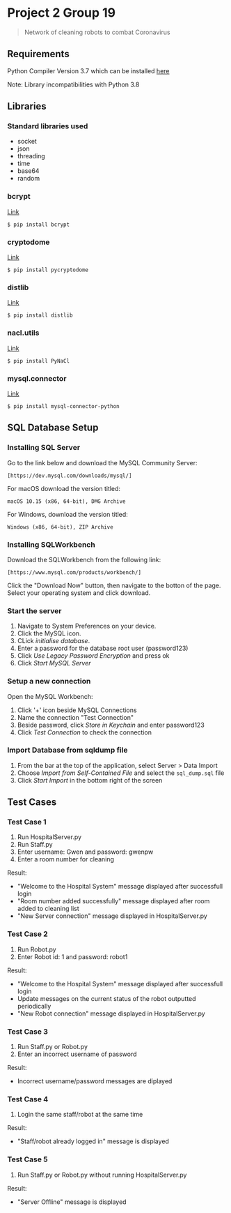 # Project 2 Group 19
> Network of cleaning robots to combat Coronavirus

## Requirements

Python Compiler Version 3.7 which can be installed [here](https://www.python.org/downloads/)

Note: Library incompatibilities with Python 3.8

## Libraries

### Standard libraries used
- socket
- json
- threading
- time
- base64
- random

### bcrypt
[Link](https://pypi.org/project/bcrypt/)

```shell
$ pip install bcrypt
```

### cryptodome
[Link](https://pycryptodome.readthedocs.io/en/latest/src/installation.html)
 
```shell
$ pip install pycryptodome
```

### distlib
[Link](https://pypi.org/project/distlib/)

```shell
$ pip install distlib
```

### nacl.utils
[Link](https://pypi.org/project/PyNaCl/)

```shell
$ pip install PyNaCl
```

### mysql.connector
[Link](https://pypi.org/project/mysql-connector-python/)

```shell
$ pip install mysql-connector-python
```
## SQL Database Setup

### Installing SQL Server

Go to the link below and download the MySQL Community Server: 

```shell
[https://dev.mysql.com/downloads/mysql/]
```

For macOS download the version titled:
```shell
macOS 10.15 (x86, 64-bit), DMG Archive
```
For Windows, download the version titled:
```shell
Windows (x86, 64-bit), ZIP Archive
```

### Installing SQLWorkbench

Download the SQLWorkbench from the following link:

```shell
[https://www.mysql.com/products/workbench/]
```

Click the "Download Now" button, then navigate to the botton of the page. Select your operating system and click download.

### Start the server

1. Navigate to System Preferences on your device. 
2. Click the MySQL icon. 
3. CLick *initialise database*.
4. Enter a password for the database root user (password123)
5. Click *Use Legacy Password Encryption* and press ok
6. Click *Start MySQL Server*


### Setup a new connection

Open the MySQL Workbench:
1. Click '+' icon beside MySQL Connections
2. Name the connection "Test Connection"
3. Beside password, click *Store in Keychain* and enter password123
4. Click *Test Connection* to check the connection


### Import Database from sqldump file

1. From the bar at the top of the application, select Server > Data Import
2. Choose *Import from Self-Contained File* and select the ``sql_dump.sql`` file
3. Click *Start Import* in the bottom right of the screen

## Test Cases

### Test Case 1
1. Run HospitalServer.py
2. Run Staff.py
3. Enter username: Gwen and password: gwenpw
4. Enter a room number for cleaning

Result: 
- "Welcome to the Hospital System" message displayed after successfull login
- "Room number added successfully" message displayed after room added to cleaning list
- "New Server connection" message displayed in HospitalServer.py 

### Test Case 2
1. Run Robot.py
2. Enter Robot id: 1 and password: robot1

Result:
- "Welcome to the Hospital System" message displayed after successfull login
- Update messages on the current status of the robot outputted periodically
- "New Robot connection" message displayed in HospitalServer.py

### Test Case 3
1. Run Staff.py or Robot.py
2. Enter an incorrect username of password

Result:
- Incorrect username/password messages are diplayed

### Test Case 4
1. Login the same staff/robot at the same time

Result:
- "Staff/robot already logged in" message is displayed

### Test Case 5
1. Run Staff.py or Robot.py without running HospitalServer.py

Result:
- "Server Offline" message is displayed













